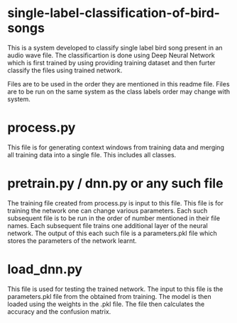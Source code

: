 # single-label-classification-of-bird-songs
This is a system developed to classify single label bird song present in an audio wave file. The classificartion is done using Deep Neural Network which is first trained by using providing training dataset and then furter classify the files using trained network.


Files are to be used in the order they are mentioned in this readme file.
Files are to be run on the same system as the class labels order may change with system.

# process.py
  This file is for generating context windows from training data and merging all training data into a single file.
  This includes all classes.

# pretrain.py / dnn.py or any such file
  The training file created from process.py is input to this file.
  This file is for training the network one can change various parameters.
  Each such subsequent file is to be run in the order of number mentioned in their file names.
  Each subsequent file trains one additional layer of the neural network.
  The output of this each such file is a parameters.pkl file which stores the parameters of the network learnt.

# load_dnn.py
  This file is used for testing the trained network.
  The input to this file is the parameters.pkl file from the obtained from training.
  The model is then loaded using the weights in the .pkl file.
  The file then calculates the accuracy and the confusion matrix.
  

